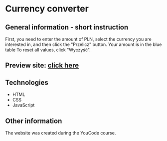 # Currency converter

## General information - short instruction

First, you need to enter the amount of PLN, select the currency you are interested in, and then click the "Przelicz" button. Your amount is in the blue table
To reset all values, click "Wyczyść".


## Preview site: [click here](https://ewelina-en.github.io/currency-converter/)

## Technologies

- HTML
- CSS
- JavaScript

## Other information

The website was created during the YouCode course.
